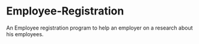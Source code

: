 # Employee-Registration

An Employee registration program to help an employer on a research about his employees.
